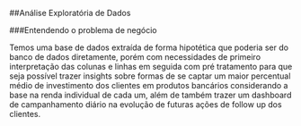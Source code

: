 ##Análise Exploratória de Dados

###Entendendo o problema de negócio

   Temos uma base de dados extraída de forma hipotética que poderia ser do banco de dados diretamente, porém com necessidades de primeiro interpretação das colunas e linhas em seguida com pré tratamento para que seja possível trazer insights sobre formas de se captar um maior percentual médio de investimento dos clientes em produtos bancários considerando a base na renda individual de cada um, além de também trazer um dashboard de campanhamento diário na evolução de futuras ações de follow up dos clientes.
